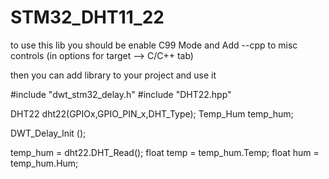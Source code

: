 # STM32_DHT11_22

to use this lib you should be enable C99 Mode and Add --cpp to misc controls (in options for target --> C/C++ tab)

then you can add library to your project and use it

#include "dwt_stm32_delay.h"
#include "DHT22.hpp"


DHT22 dht22(GPIOx,GPIO_PIN_x,DHT_Type);
Temp_Hum temp_hum;




DWT_Delay_Init ();




temp_hum = dht22.DHT_Read();
float temp = temp_hum.Temp;
float hum = temp_hum.Hum;
